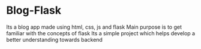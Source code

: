 # Blog-Flask
Its a blog app made using html, css, js and flask
Main purpose is to get familiar with the concepts of flask
Its a simple project which helps develop a better understanding towards backend
